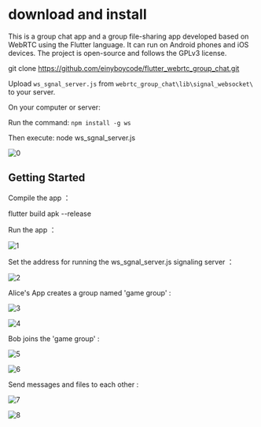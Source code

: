 # download and install

This is a group chat app and a group file-sharing app developed based on WebRTC using the Flutter language. It can run on Android phones and iOS devices. The project is open-source and follows the GPLv3 license. 

git clone https://github.com/einyboycode/flutter_webrtc_group_chat.git

Upload `ws_sgnal_server.js` from `webrtc_group_chat\lib\signal_websocket\` to your server.

On your computer or server:

Run the command:
`npm install -g ws`

Then execute:
node ws_sgnal_server.js

![0](.\image\0.png)





## Getting Started

 Compile the app ：

flutter build apk --release

 Run the app ：

![1](./image/3.png)

 Set the address for running the ws_sgnal_server.js signaling server ：

![2](./image/4.png)

 

 Alice's App creates a group named 'game group' :

![3](./image/5.png)

![4](./image/6.png)

 Bob joins the 'game group' :

![5](./image/7.png)

![6](./image/8.png)

 Send messages and files to each other :

![7](./image/9.png)

![8](./image/10.png)

